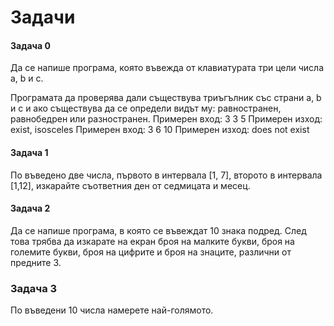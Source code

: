 # Задачи

#### Задача 0

Да се напише програма, която въвежда от клавиатурата три цели числа a, b и c.

Програмата да проверява дали съществува триъгълник със страни a, b и c и ако
съществува да се определи видът му: равностранен, равнобедрен или разностранен.
Примерен вход: 3 3 5 Примерен изход: exist, isosceles
Примерен вход: 3 6 10 Примерен изход: does not exist

#### Задача 1 

По въведено две числа, първото в интервала [1, 7], второто в интервала [1,12], изкарайте съответния ден от седмицата и месец.

#### Задача 2

Да се напише програма, в която се въвеждат 10 знака подред. След това трябва да изкарате на екран броя на малките букви, броя на големите букви, броя на цифрите и броя на знаците, различни от предните 3.

### Задача 3  

По въведени 10 числа намерете най-голямото. 